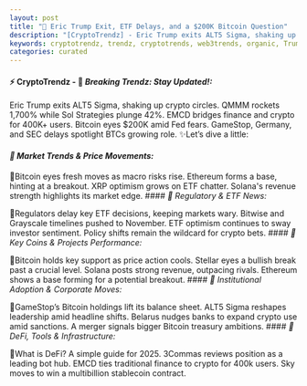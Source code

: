 ```yaml
---
layout: post
title: "🌅 Eric Trump Exit, ETF Delays, and a $200K Bitcoin Question"
description: "[CryptoTrendz] - Eric Trump exits ALT5 Sigma, shaking up crypto circles. QMMM rockets 1,700% while Sol Strategies plunge 42%. EMCD bridges finance and crypto for 400K+ users. Bitcoin eyes $200K amid Fed fears. GameStop, Germany, and SEC delays spotlight BTCs growing role."
keywords: cryptotrendz, trendz, cryptotrends, web3trends, organic, Trump, BTC, Trading, Ethereum, Bitcoin, Binance, Sol, Market, crypto, Stablecoin
categories: curated
---
```


#### ⚡ CryptoTrendz - 📌 *Breaking Trendz: Stay Updated!:*

Eric Trump exits ALT5 Sigma, shaking up crypto circles. QMMM rockets 1,700% while Sol Strategies plunge 42%. EMCD bridges finance and crypto for 400K+ users. Bitcoin eyes $200K amid Fed fears. GameStop, Germany, and SEC delays spotlight BTCs growing role. ✨Let’s dive a little:


#### *🔖  Market Trends & Price Movements:*  

🔹Bitcoin eyes fresh moves as macro risks rise. Ethereum forms a base, hinting at a breakout. XRP optimism grows on ETF chatter. Solana's revenue strength highlights its market edge. #### *🔖  Regulatory & ETF News:*  

🔹Regulators delay key ETF decisions, keeping markets wary. Bitwise and Grayscale timelines pushed to November. ETF optimism continues to sway investor sentiment. Policy shifts remain the wildcard for crypto bets. #### *🔖  Key Coins & Projects Performance:*  

🔹Bitcoin holds key support as price action cools. Stellar eyes a bullish break past a crucial level. Solana posts strong revenue, outpacing rivals. Ethereum shows a base forming for a potential breakout. #### *🔖  Institutional Adoption & Corporate Moves:*  

🔹GameStop’s Bitcoin holdings lift its balance sheet. ALT5 Sigma reshapes leadership amid headline shifts. Belarus nudges banks to expand crypto use amid sanctions. A merger signals bigger Bitcoin treasury ambitions. #### *🔖  DeFi, Tools & Infrastructure:*  

🔹What is DeFi? A simple guide for 2025. 3Commas reviews position as a leading bot hub. EMCD ties traditional finance to crypto for 400k users. Sky moves to win a multibillion stablecoin contract.